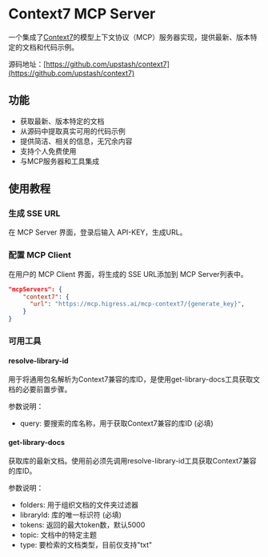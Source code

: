 # Context7 MCP Server

一个集成了[Context7](https://context7.com)的模型上下文协议（MCP）服务器实现，提供最新、版本特定的文档和代码示例。

源码地址：[https://github.com/upstash/context7](https://github.com/upstash/context7)

## 功能

- 获取最新、版本特定的文档
- 从源码中提取真实可用的代码示例
- 提供简洁、相关的信息，无冗余内容
- 支持个人免费使用
- 与MCP服务器和工具集成

## 使用教程

### 生成 SSE URL

在 MCP Server 界面，登录后输入 API-KEY，生成URL。

### 配置 MCP Client

在用户的 MCP Client 界面，将生成的 SSE URL添加到 MCP Server列表中。

```json
"mcpServers": {
    "context7": {
      "url": "https://mcp.higress.ai/mcp-context7/{generate_key}",
    }
}
```

### 可用工具

#### resolve-library-id
用于将通用包名解析为Context7兼容的库ID，是使用get-library-docs工具获取文档的必要前置步骤。

参数说明：
- query: 要搜索的库名称，用于获取Context7兼容的库ID (必填)

#### get-library-docs
获取库的最新文档。使用前必须先调用resolve-library-id工具获取Context7兼容的库ID。

参数说明：
- folders: 用于组织文档的文件夹过滤器
- libraryId: 库的唯一标识符 (必填)
- tokens: 返回的最大token数，默认5000
- topic: 文档中的特定主题
- type: 要检索的文档类型，目前仅支持"txt"
